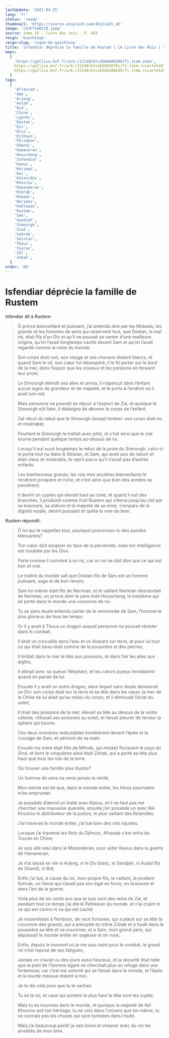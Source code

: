 ```yaml
---
lastUpdate: '2021-04-25'
lang: 'fr'
status: 'ready'
thumbnail: 'https://source.unsplash.com/4SjCceZv_aE'
image: 'cGJFTv66ttQ.jpeg'
source: tome IV - livre des rois - P. 493
reign: 'Guschtasp'
reign-slug: 'regne-de-guschtasp'
title: 'Isfendiar déprécie la famille de Rustem | Le Livre des Rois | Shâhnâmeh'
maps:
  [
    'https://gallica.bnf.fr/ark:/12148/btv1b8468919d/f1.item.zoom',
    https://gallica.bnf.fr/ark:/12148/btv1b5963670z/f1.item.r=carte%20touran.zoom,
    https://gallica.bnf.fr/ark:/12148/btv1b550108649/f1.item.r=carte%20touran.zoom,
  ]
tags:
  [
    'Afrasiab',
    'âme',
    'Arjeng',
    'Aulad',
    'Bid',
    'Chine',
    'cyprès',
    'Destan',
    'Div',
    'Divs',
    'Djihoun',
    'Feridoun',
    'Ghandi',
    'Hamaveran',
    'Houscheng',
    'Isfendiar',
    'Kaous',
    'Keriman',
    'Keï',
    'Keïanides',
    'Khosrou',
    'Mazenderan',
    'Mihrab',
    'Mobeds',
    'Neriman',
    'Pehlewan',
    'Rustem',
    'Sam',
    'Sendjeh',
    'Simourgh',
    'Sind',
    'Sohrab',
    'Séistan',
    'Thous',
    'Touran',
    'Zal',
    'Zohak',
  ]
order: '68'
---
```


<!-- LTeX: language=fr -->

# Isfendiar déprécie la famille de Rustem

Isfendiar dit à Rustem:

> Ô prince bienveillant et puissant, j’ai entendu dire par les Mobeds, les grands et les hommes de sens qui observent tout, que Destan, le mal né, était fils d’un Div et qu’il ne pouvait se vanter d’une meilleure origine, qu’on l’avait longtemps caché devant Sam et qu’on l’avait regardé comme la ruine du monde;
>
> Son corps était noir, son visage et ses cheveux étaient blancs, et quand Sam le vit, son cœur fut désespéré; il le fit porter sur le bord de la mer, dans l’espoir que les oiseaux et les poissons en feraient leur proie;
>
> Le Simourgh étendit ses ailes et arriva, il n’aperçut dans l’enfant aucun signe de grandeur et de majesté, et le porta à l’endroit où il avait son nid.
>
> Mais personne ne pouvait se réjouir à l’aspect de Zal, et quoique le Simourgh eût faim, il dédaigna de dévorer le corps de l’enfant.
>
> Zal vécut du rebut que le Simourgh laissait tomber: son corps était nu et misérable;
>
> Pourtant le Simourgh le traitait avec pitié, et c’est ainsi que le ciel tourna pendant quelque temps au-dessus de lui.
>
> Lorsqu’il eut sucé longtemps le rebut de la proie du Simourgh, celui-ci le porta tout nu dans le Séistan, et Sam, qui avait peu de raison et était vieux et misérable, le reprit parce qu’il n’avait pas d’autres enfants.
>
> Les bienheureux grands, les rois mes ancêtres bienveillants le rendirent prospère et riche, et c’est ainsi que bien des années se passèrent;
>
> Il devint un cyprès qui élevait haut sa cime, et quand il eut des branches, il produisit comme fruit Rustem qui s’éleva jusqu’au ciel par sa bravoure, sa stature et la majesté de sa mine, s’empara de la dignité royale, devint puissant et quitta la voie du bien.

Rustem répondit:

> Ô toi qui te rappelles tout, pourquoi prononces-tu des paroles blessantes?
>
> Ton cœur doit soupirer en face de la perversité, mais ton intelligence est troublée par les Divs.
>
> Parle comme il convient à un roi, car un roi ne doit dire que ce qui est bon et vrai.
>
> Le maître du monde sait que Destan fils de Sam est un homme puissant, sage et de bon renom;
>
> Sam lui-même était fils de Neriman, et le vaillant Neriman descendait de Keriman, un prince dont le père était Houscheng, le troisième qui ait porté dans le monde une couronne de roi.
>
> Tu as sans doute entendu parler de la renommée de Sam, l’homme le plus glorieux de tous les temps.
>
> Or il y avait à Thous un dragon auquel personne ne pouvait résister dans le combat;
>
> Il était un crocodile dans l’eau et un léopard sur terre, et pour lui tout ce qui était beau était comme de la poussière et des pierres;
>
> Il brûlait dans la mer la tête aux poissons, et dans l’air les ailes aux aigles;
>
> Il attirait avec sa queue l’éléphant, et les cœurs joyeux tremblaient quand on parlait de lui.
>
> Ensuite il y avait un autre dragon, dans lequel sans doute demeurait un Div: son corps était sur la terre et sa tête dans les cieux; la mer de la Chine ne lui allait qu’au milieu du corps, et il diminuait l’éclat du soleil;
>
> Il tirait des poissons de la mer, élevait sa tête au dessus de la voûte céleste, rôtissait ses poissons au soleil, et faisait pleurer de terreur la sphère qui tourne.
>
> Ces deux monstres redoutables tremblèrent devant l’épée et le courage de Sam, et périrent de sa main.
>
> Ensuite ma mère était fille de Mihrab, qui rendait florissant le pays du Sind, et dont le cinquième aïeul était Zohak, qui a porté sa tête plus haut que tous les rois de la terre.
>
> Où trouver une famille plus illustre?
>
> Un homme de sens ne renie jamais la vérité.
>
> Mon mérite est tel que, dans le monde entier, les héros pourraient m’en emprunter.
>
> Je possède d’abord un traité avec Kaous, et il ne faut pas me chercher une mauvaise querelle, ensuite j’en possède un avec Keï Khosrou le distributeur de la justice, le plus vaillant des Keïanides.
>
> J’ai traversé le monde entier, j’ai tué bien des rois injustes.
>
> Lorsque j’ai traversé les flots du Djihoun, Afrasiab s’est enfui du Touran en Chine;
>
> Je suis allé seul dans le Mazenderan, pour aider Kaous dans la guerre de Hamaveran;
>
> Je n’ai laissé en vie ni Arjeng, ni le Div blanc, ni Sendjeh, ni Aulad fils de Ghandi, ni Bid;
>
> Enfin j’ai tué, à cause du roi, mon propre fils, le vaillant, le prudent Sohrab, un héros qui n’avait pas son égal en force, en bravoure et dans l’art de la guerre.
>
> Voilà plus de six cents ans que je suis sorti des reins de Zal, et pendant tout ce temps j’ai été le Pehlewan du monde, et n’ai craint ni ce qui est connu ni ce qui est caché.
>
> Je ressemblais à Feridoun, de race fortunée, qui a placé sur sa tête la couronne des grands, qui a précipité du trône Zohak et a foulé dans la poussière sa tête et sa couronne, et à Sam, mon grand-père, qui dépassait le monde entier en sagesse et en ruse;
>
> Enfin, depuis le moment où je me suis ceint pour le combat, le grand roi s’est reposé de ses fatigues;
>
> Jamais on n’avait vu des jours aussi heureux, et la sécurité était telle que le pied de l’homme égaré ne cherchait plus un refuge dans une forteresse; car c’est ma volonté qui se faisait dans le monde, et l’épée et la lourde massue étaient à moi.
>
> Je te dis cela pour que tu le saches.
>
> Tu es le roi, et ceux qui portent le plus haut la tête sont tes sujets;
>
> Mais tu es nouveau dans le monde, et quoique la majesté de Keï Khosrou soit ton héritage, tu ne vois dans l’univers que toi-même, tu ne connais pas les choses qui sont tombées dans l’oubli.
>
> Mais j’ai beaucoup parlé! je vais boire et chasser avec du vin les anxiétés de mon âme.
